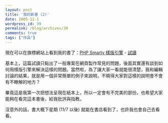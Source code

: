 ```yaml
---
layout: post
title: '我的新書 (2)'
date: 2005-11-1
wordpress_id: 39
permalink: /blog/archives/39
comments: true
tags: ["作品"]
---
```


現在可以在旗標網站上看到我的書了：[PHP Smarty 樣版引擎](http://www.flag.com.tw/book/5105.asp?bokno=F5471) - [試讀](http://www.flag.com.tw/book/cento-5105.asp?bokno=F5471&amp;id=63)

基本上，這篇試讀只點出了一般專案在網頁製作常見的問題，後面其實還有談到如何用樣版引擎來解決這樣的問題。當然啦，為了讓大家一看就能很清楚，我和編輯討論的結果，就是用一個非常簡單的例子來說明，不曉得大家對這樣的說明會不會有不瞭解的地方？

畢竟這是我第一次把想法呈現在紙本上，所以一定會有不完美的部份。也希望大家能夠在看完這本書後，給我批評與指教。

沒意外的話，書大概下星期 (11/7 以後) 就能在書店看到了，也許我也會自己去看看。
